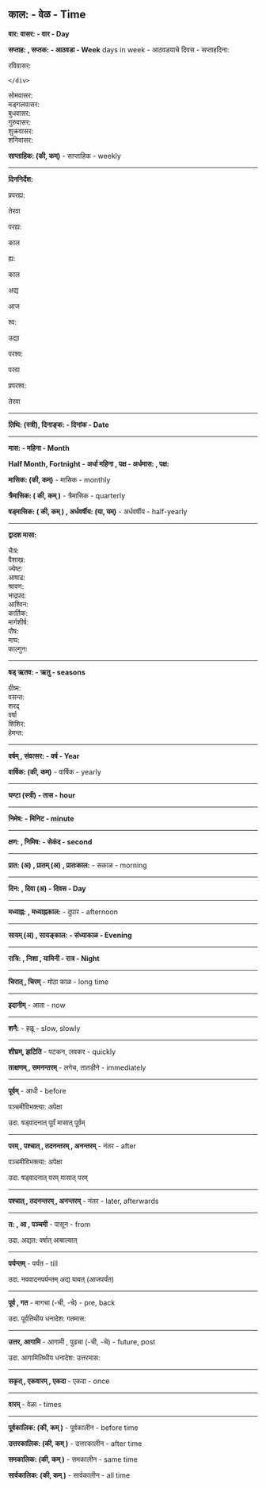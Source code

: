 ## काल: - वेळ - Time

**वार: वासर: - वार - Day**

**सप्ताह: , सप्तक: - आठवडा - Week**
days in week - आठवडयाचे दिवस - सप्ताहदिना:

<div class="container">
  <div>
    <div class="in-container">
    <p>रविवासर:</p>
    
    </div>
  </div>
  <div>सोमवासर:</div>
  <div>मङ्गलवासर:</div>
  <div>बुधवासर:</div>
  <div>गुरुवासर:</div>
  <div>शुक्रवासर:</div>
  <div>शनिवासर:</div>
</div>

**साप्ताहिक: (की, कम्)** - साप्ताहिक - weekly

<hr />

**दिननिर्देश:**

<div class="container">
  <div class="in-container">
  <p>प्रपरह्य:</p>
  <p>तेरवा</p>
  </div>

  <div class="in-container">
    <p>परह्य:</p>
    <p>काल</p>
    </div>

  <div class="in-container">
    <p>ह्य:</p>
    <p>काल</p>
  </div>

  <div class="in-container">
    <p>अद्य</p>
    <p>आज</p>
  </div>

  <div class="in-container">
    <p>श्व:</p>
    <p>उद्या</p>
    </div>
    
  <div class="in-container">
    <p>परश्व:</p>
    <p>परवा</p>
    </div>
    
  <div class="in-container">
    <p>प्रपरश्व:</p>
    <p>तेरवा</p>
    </div>
</div>

<hr />

**तिथि: (स्त्री), दिनाङ्क: - दिनांक - Date**

<hr />

**मास: - महिना - Month**

**Half Month, Fortnight - अर्धा महिना , पक्ष - अर्धमास: , पक्ष:**

**मासिक: (की, कम्)** - मासिक - monthly

**त्रैमासिक: ( की, कम् )** - त्रैमासिक - quarterly

**षड्मासिक: ( की, कम् ) , अर्धवर्षीय: (या, यम्)** - अर्धवर्षीय - half-yearly

<hr />

**द्वादश मासा:**

<div class="">
  <div>चैत्र:</div>
  <div>वैशाख:</div>
  <div>ज्येष्टः</div>
  <div>आषाढ:</div>
  <div>श्रावण:</div>
  <div>भाद्रपद:</div>

  <div>आश्विन:</div>
  <div>कार्तिक:</div>
  <div>मार्गशीर्ष:</div>
  <div>पौष:</div>
  <div>माघ:</div>
  <div>फाल्गुन:</div>
</div>

<hr />

**षड् ऋतव: - ऋतु - seasons**
<div class="container">
  <div>ग्रीष्म:</div>
  <div>वसन्त:</div>
  <div>शरद्</div>
  <div>वर्षा</div>
  <div>शिशिर:</div>
  <div>हेमन्त:</div>
</div>

<hr />

**वर्षम् , संवत्सर: - वर्ष - Year**

**वार्षिक: (की, कम्)** - वार्षिक - yearly

<hr />

**घण्टा (स्त्री) - तास - hour**

<hr />

**निमेष: - मिनिट - minute**

<hr />

**क्षण: , निमिष: - सेकंद - second**

<hr />

**प्रात: (अ) , प्रातम् (अ) , प्रातःकाल:** - सकाळ - morning

<hr />

**दिन: , दिवा (अ) - दिवस - Day**

<hr />

**मध्याह्न: , मध्याह्नकाल:** - दुपार - afternoon

<hr />

**सायम् (अ) , सायङ्काल: - संध्याकाळ - Evening**

<hr />

**रात्रि: , निशा , यामिनी - रात्र - Night**

<hr />

**चिरात् , चिरम्** - मोठा काळ - long time

<hr />

**इदानीम्** - आता - now

<hr />

**शनै:** - हळू - slow, slowly

<hr />

**शीघ्रम्, झटिति** - पटकन, लवकर - quickly

**तत्क्षणम् , समनन्तरम्** - लगेच, तातडीने - immediately

<hr />

**पूर्वम्** - आधी - before

पञ्चमीविभक्त्या: अपेक्षा

उदा.
षड्वादनात् पूर्वं
मासात् पूर्वम्

<hr />

**परम् , पश्चात् , तदनन्तरम् , अनन्तरम्** - नंतर - after

पञ्चमीविभक्त्या: अपेक्षा

उदा.
षड्वादनात् परम्
मासात् परम्

<hr />

**पश्चात् , तदनन्तरम् , अनन्तरम्** - नंतर - later, afterwards

<hr />

**त: , आ , पञ्चमी** - पासून - from

उदा.
अद्यत:
वर्षात्
आबाल्यात्

<hr />

**पर्यन्तम्** - पर्यंत - till

उदा.
नववादनपर्यन्तम्
अद्य यावत् (आजपर्यंत)

<hr />

**पूर्व , गत** - मागचा (-ची, -चे) - pre, back

उदा.
पूर्वतिथीय धनादेश:
गतमास:

<hr />

**उत्तर, आगामि** - आगामी , पुढचा (-ची, -चे) - future, post

उदा.
आगामितिथीय धनादेश:
उत्तरमास:

<hr />

**सकृत् , एकवारम् , एकदा** - एकदा - once

<hr />

**वारम्** - वेळा - times

<hr />

**पूर्वकालिक: (की, कम् )** - पूर्वकालीन - before time

**उत्तरकालिक: (की, कम् )** - उत्तरकालीन - after time

**समकालिक: (की, कम् )** - समकालीन - same time

**सार्वकालिक: (की, कम् )** - सार्वकालीन - all time
